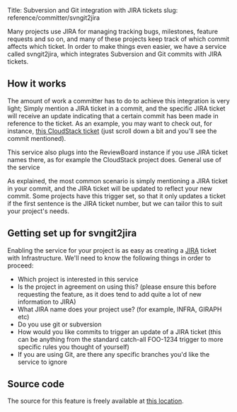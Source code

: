 Title: Subversion and Git integration with JIRA tickets
slug: reference/committer/svngit2jira

Many projects use JIRA for managing tracking bugs, milestones, feature
requests and so on, and many of these projects keep track of which
commit affects which ticket. In order to make things even easier, we
have a service called svngit2jira, which integrates Subversion and Git
commits with JIRA tickets.


## How it works

The amount of work a committer has to do to achieve this integration is
very light; Simply mention a JIRA ticket in a commit, and the specific
JIRA ticket will receive an update indicating that a certain commit has
been made in reference to the ticket. As an example, you may want to
check out, for instance, [this CloudStack
ticket](https://issues.apache.org/jira/browse/CLOUDSTACK-1638) (just
scroll down a bit and you'll see the commit mentioned).

This service also plugs into the ReviewBoard instance if you use JIRA
ticket names there, as for example the CloudStack project does. General
use of the service

As explained, the most common scenario is simply mentioning a JIRA
ticket in your commit, and the JIRA ticket will be updated to reflect
your new commit. Some projects have this trigger set, so that it only
updates a ticket if the first sentence is the JIRA ticket number, but we
can tailor this to suit your project's needs.


## Getting set up for svngit2jira

Enabling the service for your project is as easy as creating a
[JIRA](https://issues.apache.org/jira/browse/INFRA) ticket with
Infrastructure. We'll need to know the following things in order to
proceed:

- Which project is interested in this service
- Is the project in agreement on using this? (please ensure this before requesting the feature, as it does tend to add quite a lot of new information to JIRA)
- What JIRA name does your project use? (for example, INFRA, GIRAPH etc)
- Do you use git or subversion
- How would you like commits to trigger an update of a JIRA ticket (this can be anything from the standard catch-all FOO-1234 trigger to more specific rules you thought of yourself)
- If you are using Git, are there any specific branches you'd like the service to ignore

## Source code

The source for this feature is freely available at [this location](https://svn.apache.org/repos/infra/infrastructure/trunk/projects/svngit2jira/).